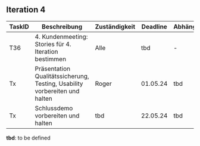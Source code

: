 ## Iteration 4

| TaskID | Beschreibung                                                               | Zuständigkeit | Deadline | Abhängigkeit | Status      |
| ------ | -------------------------------------------------------------------------- | ------------- | -------- | ------------ | ----------- |
| T36    | 4. Kundenmeeting: Stories für 4. Iteration bestimmen                       | Alle          | tbd      | -            | done        |
| Tx     | Präsentation Qualitätssicherung, Testing, Usability vorbereiten und halten | Roger         | 01.05.24 | tbd          | not started |
| Tx     | Schlussdemo vorbereiten und halten                                         | tbd           | 22.05.24 | tbd          | not started |

**tbd**: to be defined
